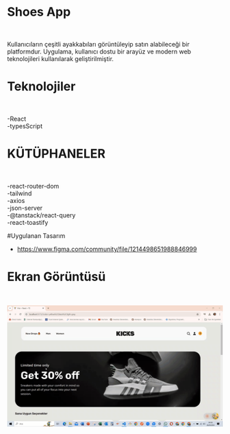 # Shoes App
<br>

Kullanıcıların çeşitli ayakkabıları görüntüleyip satın alabileceği bir platformdur. Uygulama, kullanıcı dostu bir arayüz ve modern web teknolojileri kullanılarak geliştirilmiştir. <br>

# Teknolojiler 
<br>

-React <br>
-typesScript <br>

# KÜTÜPHANELER 
<br>

-react-router-dom <br>
-tailwind <br>
-axios <br>
-json-server <br>
-@tanstack/react-query <br>
-react-toastify <br>

#Uygulanan Tasarım 
<br>

- https://www.figma.com/community/file/1214498651988846999

# Ekran Görüntüsü
<br>

![](images/Shoes.gif)
